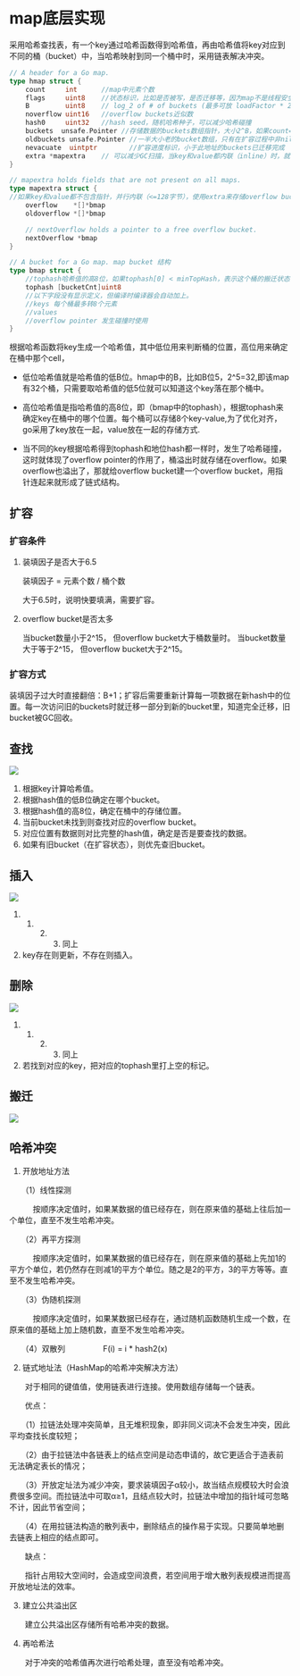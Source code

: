 # map底层实现

采用哈希查找表，有一个key通过哈希函数得到哈希值，再由哈希值将key对应到不同的桶（bucket）中，当哈希映射到同一个桶中时，采用链表解决冲突。

```go
// A header for a Go map.
type hmap struct {
	count     int      //map中元素个数
	flags     uint8    //状态标识，比如是否被写，是否迁移等，因为map不是线程安全的，所以操作时需要判断flags 
	B         uint8    // log_2 of # of buckets (最多可放 loadFactor * 2^B 个元素。 即 6.5*2^B)
	noverflow uint16   //overflow buckets近似数
	hash0     uint32   //hash seed，随机哈希种子，可以减少哈希碰撞
    buckets  unsafe.Pointer //存储数据的buckets数组指针，大小2^B，如果count=0，可能是nil
	oldbuckets unsafe.Pointer //一半大小老的bucket数组，只有在扩容过程中非nil
    nevacuate  uintptr        //扩容进度标识，小于此地址的buckets已迁移完成
	extra *mapextra    // 可以减少GC扫描，当key和value都内联（inline）时，就会使用该字段
}
```

```go
// mapextra holds fields that are not present on all maps.
type mapextra struct {
//如果key和value都不包含指针，并行内联（<=128字节），使用extra来存储overflow bucket，这样可以避免GC扫描整个map。
	overflow    *[]*bmap
	oldoverflow *[]*bmap

	// nextOverflow holds a pointer to a free overflow bucket.
	nextOverflow *bmap
}
```

```go
// A bucket for a Go map. map bucket 结构
type bmap struct {
	//tophash哈希值的高8位，如果tophash[0] < minTopHash，表示这个桶的搬迁状态
	tophash [bucketCnt]uint8
	//以下字段没有显示定义，但编译时编译器会自动加上。
	//keys 每个桶最多转8个元素
	//values
	//overflow pointer 发生碰撞时使用
}
```

根据哈希函数将key生成一个哈希值，其中低位用来判断桶的位置，高位用来确定在桶中那个cell，

- 低位哈希值就是哈希值的低B位。hmap中的B，比如B位5，2^5=32,即该map有32个桶，只需要取哈希值的低5位就可以知道这个key落在那个桶中。

- 高位哈希值是指哈希值的高8位，即（bmap中的tophash），根据tophash来确定key在桶中的哪个位置。每个桶可以存储8个key-value,为了优化对齐，go采用了key放在一起，value放在一起的存储方式.

- 当不同的key根据哈希得到tophash和地位hash都一样时，发生了哈希碰撞，这时就体现了overflow pointer的作用了，桶溢出时就存储在overflow。如果overflow也溢出了，那就给overflow bucket建一个overflow bucket，用指针连起来就形成了链式结构。

## 扩容

### 扩容条件

1. 装填因子是否大于6.5

    装填因子 = 元素个数 / 桶个数
    
    大于6.5时，说明快要填满，需要扩容。
    
2. overflow bucket是否太多

    当bucket数量小于2^15， 但overflow bucket大于桶数量时。
    当bucket数量大于等于2^15， 但overflow bucket大于2^15。
    
### 扩容方式

装填因子过大时直接翻倍：B+1；扩容后需要重新计算每一项数据在新hash中的位置。每一次访问旧的buckets时就迁移一部分到新的bucket里，知道完全迁移，旧bucket被GC回收。

## 查找

![](/uploads/upload_5b265b34f14904524659bd80396ab9c3.png)

1. 根据key计算哈希值。
2. 根据hash值的低B位确定在哪个bucket。
3. 根据hash值的高8位，确定在桶中的存储位置。
4. 当前bucket未找到则查找对应的overflow bucket。
5. 对应位置有数据则对比完整的hash值，确定是否是要查找的数据。
6. 如果有旧bucket（在扩容状态），则优先查旧bucket。

## 插入

![](/uploads/upload_1172b54ab789406c7d5a33d1e22497d3.png)

1. 1. 2. 3. 同上
2. key存在则更新，不存在则插入。


## 删除

![](/uploads/upload_3e48eb50d0d39b8abca139c7db943805.png)

1. 1. 2. 3. 同上
2. 若找到对应的key，把对应的tophash里打上空的标记。

## 搬迁

![](/uploads/upload_b5c3471e1e89234eaf1d7ab7f98af109.png)

## 哈希冲突

1. 开放地址方法

　　（1）线性探测

　　　按顺序决定值时，如果某数据的值已经存在，则在原来值的基础上往后加一个单位，直至不发生哈希冲突。　

　　（2）再平方探测

　　　按顺序决定值时，如果某数据的值已经存在，则在原来值的基础上先加1的平方个单位，若仍然存在则减1的平方个单位。随之是2的平方，3的平方等等。直至不发生哈希冲突。

　　（3）伪随机探测

　　　按顺序决定值时，如果某数据已经存在，通过随机函数随机生成一个数，在原来值的基础上加上随机数，直至不发生哈希冲突。

　　（4）双散列
　　
　　 F(i) = i * hash2(x)


2. 链式地址法（HashMap的哈希冲突解决方法）

　　对于相同的键值值，使用链表进行连接。使用数组存储每一个链表。

　　优点：

　　（1）拉链法处理冲突简单，且无堆积现象，即非同义词决不会发生冲突，因此平均查找长度较短；

　　（2）由于拉链法中各链表上的结点空间是动态申请的，故它更适合于造表前无法确定表长的情况；

　　（3）开放定址法为减少冲突，要求装填因子α较小，故当结点规模较大时会浪费很多空间。而拉链法中可取α≥1，且结点较大时，拉链法中增加的指针域可忽略不计，因此节省空间；

　　（4）在用拉链法构造的散列表中，删除结点的操作易于实现。只要简单地删去链表上相应的结点即可。

　　缺点：

　　指针占用较大空间时，会造成空间浪费，若空间用于增大散列表规模进而提高开放地址法的效率。

3. 建立公共溢出区

　　建立公共溢出区存储所有哈希冲突的数据。

4. 再哈希法

　　对于冲突的哈希值再次进行哈希处理，直至没有哈希冲突。